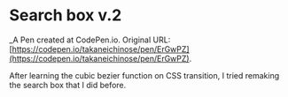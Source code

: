 # Search box v.2
 _A Pen created at CodePen.io. Original URL: [https://codepen.io/takaneichinose/pen/ErGwPZ](https://codepen.io/takaneichinose/pen/ErGwPZ).

 After learning the cubic bezier function on CSS transition, I tried remaking the search box that I did before.